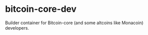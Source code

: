 # bitcoin-core-dev
Builder container for Bitcoin-core (and some altcoins like Monacoin) developers.
